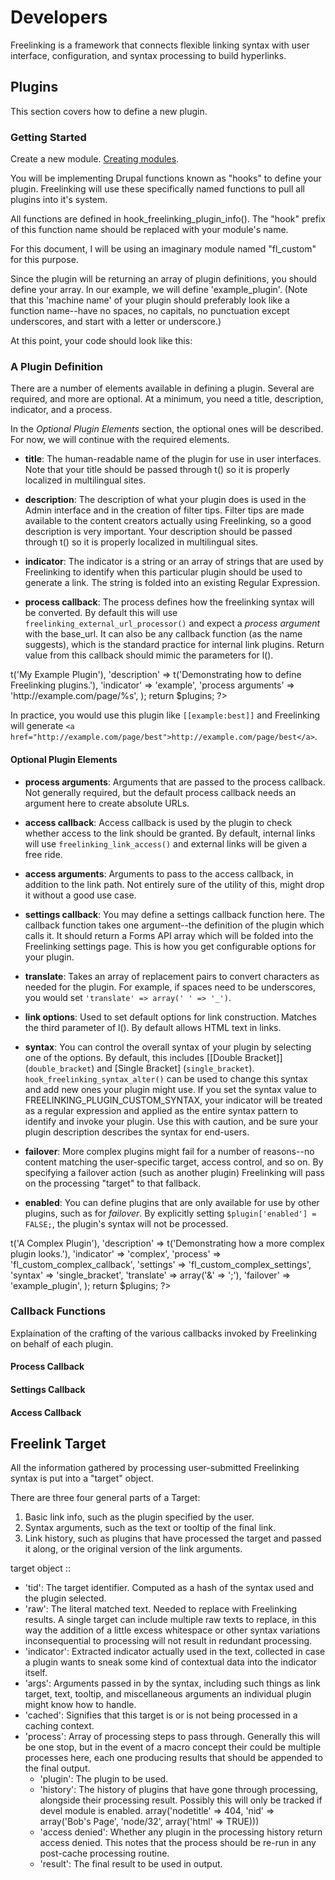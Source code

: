 # Developers

Freelinking is a framework that connects flexible linking syntax with user
interface, configuration, and syntax processing to build hyperlinks.

## Plugins

This section covers how to define a new plugin.

### Getting Started
Create a new module. [Creating modules](http://drupal.org/node/206753).

You will be implementing Drupal functions known as "hooks" to define your
plugin. Freelinking will use these specifically named functions to pull all
plugins into it's system.

All functions are defined in hook_freelinking_plugin_info(). The "hook" prefix
of this function name should be replaced with your module's name.

For this document, I will be using an imaginary module named "fl_custom" for
this purpose.

Since the plugin will be returning an array of plugin definitions, you should
define your array. In our example, we will define 'example_plugin'. (Note that
this 'machine name' of your plugin should preferably look like a function
name--have no spaces, no capitals, no punctuation except underscores, and start
with a letter or underscore.)

At this point, your code should look like this:

<?php
/**
 * Implementation of hook_freelinking_plugin_info().
 */
function fl_custom_freelinking_plugin_info() {}
  $plugins = array();
  
  $plugins['example plugin'] = array(
    // Plugin Definition Here
  );
  
  return $plugins;
?>

### A Plugin Definition
There are a number of elements available in defining a plugin. Several are
required, and more are optional. At a minimum, you need a title, description,
indicator, and a process.

In the *Optional Plugin Elements* section, the optional ones will be described.
For now, we will continue with the required elements.

* **title**: The human-readable name of the plugin for use in user interfaces.
Note that your title should be passed through t() so it is properly localized in
multilingual sites.

* **description**: The description of what your plugin does is used in the Admin
interface and in the creation of filter tips. Filter tips are made available to
the content creators actually using Freelinking, so a good description is very
important. Your description should be passed through t() so it is properly
localized in multilingual sites.

* **indicator**: The indicator is a string or an array of strings that are used
by Freelinking to identify when this particular plugin should be used to
generate a link. The string is folded into an existing Regular Expression.

* **process callback**: The process defines how the freelinking syntax will be
converted. By default this will use `freelinking_external_url_processor()` and
expect a *process argument* with the base_url. It can also be any callback
function (as the name suggests), which is the standard practice for internal link
plugins. Return value from this callback should mimic the parameters for l().

<?php
/**
 * Implementation of hook_freelinking_plugin_info().
 */
function fl_custom_freelinking_plugin_info() {}
  $plugins = array();
  
  $plugins['example_plugin'] = array(
    'title' => t('My Example Plugin'),
    'description' => t('Demonstrating how to define Freelinking plugins.'),
    'indicator' => 'example',
    'process arguments' => 'http://example.com/page/%s',
  );
  
  return $plugins;
?>

In practice, you would use this plugin like `[[example:best]]` and Freelinking
will generate `<a
href="http://example.com/page/best">http://example.com/page/best</a>`.

#### Optional Plugin Elements

* **process arguments**: Arguments that are passed to the process callback. Not
generally required, but the default process callback needs an argument here to
create absolute URLs.

* **access callback**: Access callback is used by the plugin to check whether
access to the link should be granted. By default, internal links will use
`freelinking_link_access()` and external links will be given a free ride.

* **access arguments**: Arguments to pass to the access callback, in addition
to the link path. Not entirely sure of the utility of this, might drop it without a good use case.

* **settings callback**: You may define a settings callback function here. The callback function takes one argument--the definition of the plugin which calls it. It should return a Forms API array which will be folded into the Freelinking
settings page. This is how you get configurable options for your plugin.

* **translate**: Takes an array of replacement pairs to convert characters as
needed for the plugin. For example, if spaces need to be underscores, you would
set `'translate' => array(' ' => '_')`.

* **link options**: Used to set default options for link construction. Matches
the third parameter of l(). By default allows HTML text in links.

* **syntax**: You can control the overall syntax of your plugin by selecting one
of the options. By default, this includes [[Double Bracket]]  (`double_bracket`)
and [Single Bracket]  (`single_bracket`). `hook_freelinking_syntax_alter()`
can be used to change this syntax and add new ones your plugin might use. 
If you set the syntax value to FREELINKING_PLUGIN_CUSTOM_SYNTAX,
your indicator will be treated as a regular expression and applied as the entire
syntax pattern to identify and invoke your plugin. Use this with caution, and be
sure your plugin description describes the syntax for end-users.

* **failover**: More complex plugins might fail for a number of reasons--no
content matching the user-specific target, access control, and so on. By
specifying a failover action (such as another plugin) Freelinking will pass on
the processing "target" to that fallback.

* **enabled**: You can define plugins that are only available for use by other
plugins, such as for *failover*. By explicitly setting `$plugin['enabled'] =
FALSE;`, the plugin's syntax will not be processed.

<?php
/**
 * Implementation of hook_freelinking_plugin_info().
 */
function fl_custom_freelinking_plugin_info() {}
  $plugins = array();
  
  $plugins['complex_plugin'] = array(
    'title' => t('A Complex Plugin'),
    'description' => t('Demonstrating how a more complex plugin looks.'),
    'indicator' => 'complex',
    'process' => 'fl_custom_complex_callback',
    'settings' => 'fl_custom_complex_settings',
    'syntax' => 'single_bracket',
    'translate' => array('&' => ';'),
    'failover' => 'example_plugin',
  );
  
  return $plugins;
?>

### Callback Functions
Explaination of the crafting of the various callbacks invoked by Freelinking on behalf of each plugin.

#### Process Callback

#### Settings Callback

#### Access Callback

## Freelink Target
All the information gathered by processing user-submitted Freelinking syntax is
put into a "target" object.

There are three four general parts of a Target:

1. Basic link info, such as the plugin specified by the user.
2. Syntax arguments, such as the text or tooltip of the final link.
3. Link history, such as plugins that have processed the target and passed it
along, or the original version of the link arguments.

target object ::
 - 'tid': The target identifier. Computed as a hash of the syntax used and the 
   plugin selected.
 - 'raw': The literal matched text. Needed to replace with Freelinking results. 
   A single target can include multiple raw texts to replace, in this way 
   the addition of a little excess whitespace or other syntax variations 
   inconsequential to processing will not result in redundant processing.
 - 'indicator': Extracted indicator actually used in the text, collected in case 
   a plugin wants to sneak some kind of contextual data into the indicator itself.
 - 'args': Arguments passed in by the syntax, including such things as link 
   target, text, tooltip, and miscellaneous arguments an individual plugin might 
   know how to handle.
 - 'cached': Signifies that this target is or is not being processed in a 
   caching context.
 - 'process': Array of processing steps to pass through. Generally this will be 
   one stop, but in the event of a macro concept their could be multiple processes 
   here, each one producing results that should be appended to the final output.
   - 'plugin': The plugin to be used.
   - 'history': The history of plugins that have gone through processing, 
     alongside their processing result. Possibly this will only be tracked if devel 
     module is enabled. array('nodetitle' => 404, 'nid' => array('Bob's Page', 
     'node/32', array('html' => TRUE)))
   - 'access denied': Whether any plugin in the processing history return access 
     denied. This notes that the process should be re-run in any post-cache 
     processing routine.
   - 'result': The final result to be used in output. 